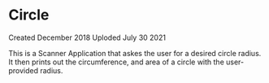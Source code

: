# Circle

Created December 2018
Uploded July 30 2021

This is a Scanner Application that askes the user for a desired circle radius. It then prints out the circumference, and area of a circle with the user-provided radius. 
